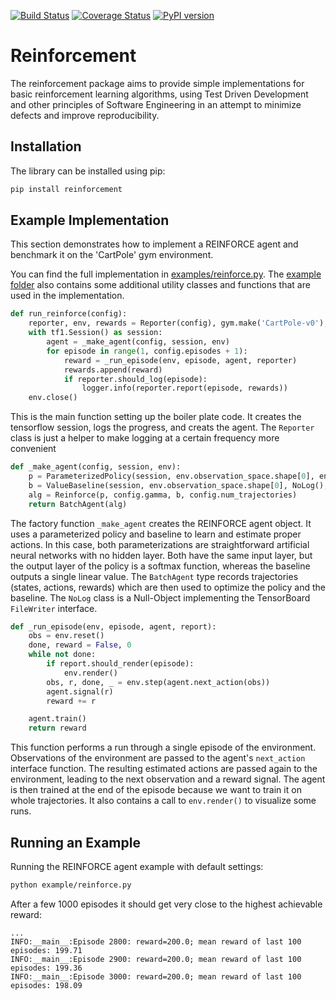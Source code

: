 [![Build Status](https://travis-ci.org/SwamyDev/reinforcement.svg?branch=master)](https://travis-ci.org/SwamyDev/reinforcement) [![Coverage Status](https://coveralls.io/repos/github/SwamyDev/reinforcement/badge.svg?branch=master)](https://coveralls.io/github/SwamyDev/reinforcement?branch=master) [![PyPI version](https://badge.fury.io/py/reinforcement.svg)](https://badge.fury.io/py/reinforcement)

# Reinforcement
The reinforcement package aims to provide simple implementations for basic reinforcement learning algorithms, using Test Driven Development and other principles of Software Engineering in an attempt to minimize defects and improve reproducibility. 

## Installation
The library can be installed using pip:
```bash
pip install reinforcement
```

## Example Implementation
This section demonstrates how to implement a REINFORCE agent and benchmark it on the 'CartPole' gym environment.

You can find the full implementation in [examples/reinforce.py](example/reinforce.py). The [example folder](example/) also contains some additional utility classes and functions that are used in the implementation.

[embedmd]:# (example/reinforce.py python /def run_reinforce/ /env.close\(\)/)
```python
def run_reinforce(config):
    reporter, env, rewards = Reporter(config), gym.make('CartPole-v0'), []
    with tf1.Session() as session:
        agent = _make_agent(config, session, env)
        for episode in range(1, config.episodes + 1):
            reward = _run_episode(env, episode, agent, reporter)
            rewards.append(reward)
            if reporter.should_log(episode):
                logger.info(reporter.report(episode, rewards))
    env.close()
```
This is the main function setting up the boiler plate code. It creates the tensorflow session, logs the progress, and creats the agent. The `Reporter` class is just a helper to make logging at a certain frequency more convenient

[embedmd]:# (example/reinforce.py python /def _make_agent/ /return BatchAgent\(alg\)/)
```python
def _make_agent(config, session, env):
    p = ParameterizedPolicy(session, env.observation_space.shape[0], env.action_space.n, NoLog(), config.lr_policy)
    b = ValueBaseline(session, env.observation_space.shape[0], NoLog(), config.lr_baseline)
    alg = Reinforce(p, config.gamma, b, config.num_trajectories)
    return BatchAgent(alg)
```

The factory function `_make_agent` creates the REINFORCE agent object. It uses a parameterized policy and baseline to learn and estimate proper actions. In this case, both parameterizations are straightforward artificial neural networks with no hidden layer. Both have the same input layer, but the output layer of the policy is a softmax function, whereas the baseline outputs a single linear value. The `BatchAgent` type records trajectories (states, actions, rewards) which are then used to optimize the policy and the baseline. The `NoLog` class is a Null-Object implementing the TensorBoard `FileWriter` interface.

[embedmd]:# (example/reinforce.py python /def _run_episode/ /return reward/)
```python
def _run_episode(env, episode, agent, report):
    obs = env.reset()
    done, reward = False, 0
    while not done:
        if report.should_render(episode):
            env.render()
        obs, r, done, _ = env.step(agent.next_action(obs))
        agent.signal(r)
        reward += r

    agent.train()
    return reward
```

This function performs a run through a single episode of the environment. Observations of the environment are passed to the agent's `next_action` interface function. The resulting estimated actions are passed again to the environment, leading to the next observation and a reward signal. The agent is then trained at the end of the episode because we want to train it on whole trajectories. It also contains a call to `env.render()` to visualize some runs. 

## Running an Example
Running the REINFORCE agent example with default settings:
```bash
python example/reinforce.py
```

After a few 1000 episodes it should get very close to the highest achievable reward:
```
...
INFO:__main__:Episode 2800: reward=200.0; mean reward of last 100 episodes: 199.71
INFO:__main__:Episode 2900: reward=200.0; mean reward of last 100 episodes: 199.36
INFO:__main__:Episode 3000: reward=200.0; mean reward of last 100 episodes: 198.09
```
